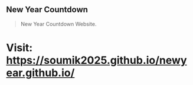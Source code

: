 ## New Year Countdown
> New Year Countdown Website.
# Visit: https://soumik2025.github.io/newyear.github.io/
